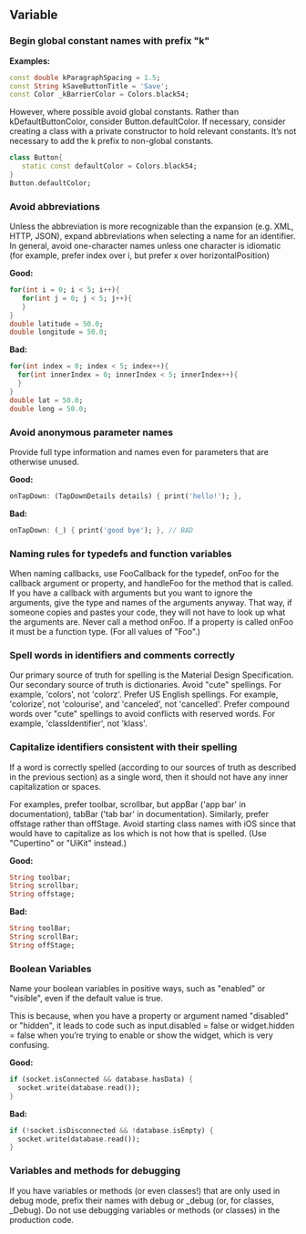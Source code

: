 ## **Variable**

### Begin global constant names with prefix "k"

**Examples:**

```dart
const double kParagraphSpacing = 1.5;
const String kSaveButtonTitle = 'Save';
const Color _kBarrierColor = Colors.black54;
```

However, where possible avoid global constants. Rather than kDefaultButtonColor, consider Button.defaultColor. If necessary, consider creating a class with a private constructor to hold relevant constants. It’s not necessary to add the k prefix to non-global constants.

```dart
class Button{
   static const defaultColor = Colors.black54;
}
Button.defaultColor;
```


### Avoid abbreviations

Unless the abbreviation is more recognizable than the expansion (e.g. XML, HTTP, JSON), expand abbreviations when selecting a name for an identifier. In general, avoid one-character names unless one character is idiomatic (for example, prefer index over i, but prefer x over horizontalPosition)


**Good:**

```dart
for(int i = 0; i < 5; i++){
   for(int j = 0; j < 5; j++){
   }
}
double latitude = 50.0;
double longitude = 50.0;
```

**Bad:**

```dart
for(int index = 0; index < 5; index++){
  for(int innerIndex = 0; innerIndex < 5; innerIndex++){
  }
}
double lat = 50.0;
double long = 50.0;
```
### Avoid anonymous parameter names

Provide full type information and names even for parameters that are otherwise unused.

**Good:**

```dart
onTapDown: (TapDownDetails details) { print('hello!'); },
```

**Bad:**

```dart
onTapDown: (_) { print('good bye'); }, // BAD
```

### Naming rules for typedefs and function variables

When naming callbacks, use FooCallback for the typedef, onFoo for the callback argument or property, and handleFoo for the method that is called.
If you have a callback with arguments but you want to ignore the arguments, give the type and names of the arguments anyway. That way, if someone copies and pastes your code, they will not have to look up what the arguments are.
Never call a method onFoo. If a property is called onFoo it must be a function type. (For all values of "Foo".)

### Spell words in identifiers and comments correctly

Our primary source of truth for spelling is the Material Design Specification. Our secondary source of truth is dictionaries.
Avoid "cute" spellings. For example, 'colors', not 'colorz'.
Prefer US English spellings. For example, 'colorize', not 'colourise', and 'canceled', not 'cancelled'.
Prefer compound words over "cute" spellings to avoid conflicts with reserved words. For example, 'classIdentifier', not 'klass'.

### Capitalize identifiers consistent with their spelling

If a word is correctly spelled (according to our sources of truth as described in the previous section) as a single word, then it should not have any inner capitalization or spaces.


For examples, prefer toolbar, scrollbar, but appBar ('app bar' in documentation), tabBar ('tab bar' in documentation).
Similarly, prefer offstage rather than offStage.
Avoid starting class names with iOS since that would have to capitalize as Ios which is not how that is spelled. (Use "Cupertino" or "UiKit" instead.)

**Good:**

```dart
String toolbar;
String scrollbar;
String offstage;
```

**Bad:**

```dart
String toolBar;
String scrollBar;
String offStage;
```

### Boolean Variables

Name your boolean variables in positive ways, such as "enabled" or "visible", even if the default value is true.

This is because, when you have a property or argument named "disabled" or "hidden", it leads to code such as input.disabled = false or widget.hidden = false when you’re trying to enable or show the widget, which is very confusing.

**Good:**

```dart
if (socket.isConnected && database.hasData) {
  socket.write(database.read());
}
```

**Bad:**

```dart
if (!socket.isDisconnected && !database.isEmpty) {
  socket.write(database.read());
}
```

### Variables and methods for debugging

If you have variables or methods (or even classes!) that are only used in debug mode, prefix their names with debug or \_debug (or, for classes, \_Debug).
Do not use debugging variables or methods (or classes) in the production code.